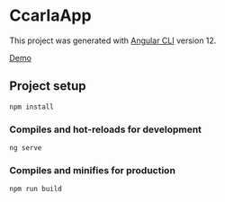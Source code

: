 # CcarlaApp

This project was generated with [Angular CLI](https://github.com/angular/angular-cli) version 12.

<a href="https://mariohuc.github.io/edugraficas3d">Demo</a>

## Project setup
```
npm install
```
### Compiles and hot-reloads for development
```
ng serve
```
### Compiles and minifies for production
```
npm run build
